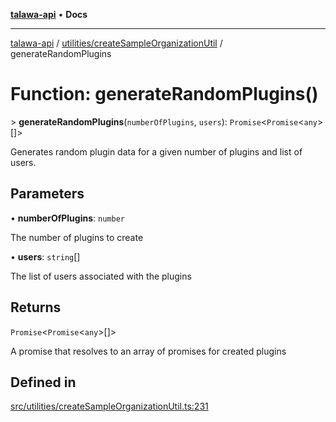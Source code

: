 [**talawa-api**](../../../README.md) • **Docs**

***

[talawa-api](../../../modules.md) / [utilities/createSampleOrganizationUtil](../README.md) / generateRandomPlugins

# Function: generateRandomPlugins()

\> **generateRandomPlugins**(`numberOfPlugins`, `users`): `Promise`\<`Promise`\<`any`\>[]\>

Generates random plugin data for a given number of plugins and list of users.

## Parameters

• **numberOfPlugins**: `number`

The number of plugins to create

• **users**: `string`[]

The list of users associated with the plugins

## Returns

`Promise`\<`Promise`\<`any`\>[]\>

A promise that resolves to an array of promises for created plugins

## Defined in

[src/utilities/createSampleOrganizationUtil.ts:231](https://github.com/PalisadoesFoundation/talawa-api/blob/bba5d82264abb62b9e358a3d3fe1af18a8a8f6e4/src/utilities/createSampleOrganizationUtil.ts#L231)
